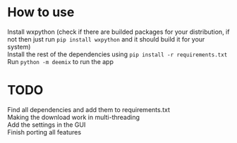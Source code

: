 # How to use
Install wxpython (check if there are builded packages for your distribution, if not then just run `pip install wxpython` and it should build it for your system)<br>
Install the rest of the dependencies using `pip install -r requirements.txt`<br>
Run `python -m deemix` to run the app

# TODO
Find all dependencies and add them to requirements.txt<br>
Making the download work in multi-threading<br>
Add the settings in the GUI<br>
Finish porting all features

